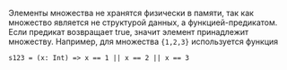 Элементы множества не хранятся физически в памяти, так как множество является не структурой данных, а функцией-предикатом. Если предикат возвращает true, значит элемент принадлежит множеству.
Например, для множества `{1,2,3}` используется функция

`s123 = (x: Int) => x == 1 || x == 2 || x == 3`